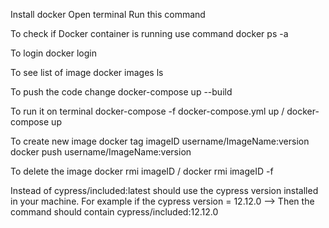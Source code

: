 Install docker 
Open terminal 
Run this command 

To check if Docker container is running use command 
docker ps -a

To login
 docker login
 
To see list of image 
 docker images ls
 
To push the code change 
docker-compose up --build

To run it on terminal 
 docker-compose -f docker-compose.yml up / docker-compose up
 
To create new image 
 docker tag imageID username/ImageName:version         
 docker push  username/ImageName:version
 
To delete the image
 docker rmi imageID / docker rmi imageID -f

 Instead of cypress/included:latest should use the cypress version installed in your machine. For example if the cypress version = 12.12.0 --> Then the command should contain cypress/included:12.12.0


